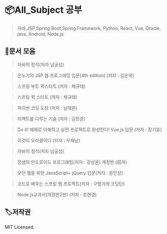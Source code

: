 # 📦All_Subject 공부

> 자바,JSP,Spring Boot,Spring Framework, Python, React, Vue, Oracle, java, Android, Node.js


## 🥳문서 모음
> 자바의 정석(저자 남궁성)

> 은노기의 JSP 웹 프로그래밍 입문(4th edition) (저자 : 김은옥)

> 스프링 부트 퀵스타트 (저자 : 채규태)

> 스프링 퀵 스타트 (저자 : 채규태)

> 파이썬 코딩 도장 (저자 : 남재윤)

> 리액트를 다루는 기술 (저자 : 김민준)

> Do it! 예제로 이해하고 실전 프로젝트로 완성한다! Vue.js 입문 (저자 : 장기효)

> 이것이 오라클이다 (저자 : 우재남)

> 자바의 정석(저자 남궁성)

> 깡샘의 안드로이드 프로그래밍(저자 : 강성윤) 개정판 (前꺼)

> 모던 웹을 위한 JavaScript+ jQuery 입문(저자 : 윤인성)

> 코드로 배우는 스프링 웹 프로젝트(저자 : 구멍가게 코딩단)

> Node.js교과서(개정판2판) (저자 : 조현영)

## 🏷저작권

MIT Licensed.
